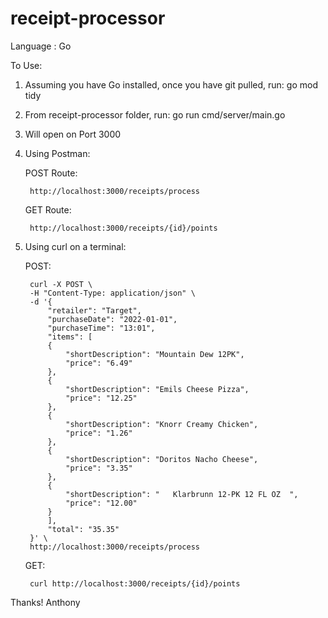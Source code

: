 # receipt-processor

Language : Go

To Use:

1. Assuming you have Go installed, once you have git pulled, run: go mod tidy

2. From receipt-processor folder, run: go run cmd/server/main.go

3. Will open on Port 3000

4. Using Postman:

    POST Route: 
    
        http://localhost:3000/receipts/process

    GET Route: 
    
        http://localhost:3000/receipts/{id}/points


5. Using curl on a terminal:

    POST:

        curl -X POST \
        -H "Content-Type: application/json" \
        -d '{
            "retailer": "Target",
            "purchaseDate": "2022-01-01",
            "purchaseTime": "13:01",
            "items": [
            {
                "shortDescription": "Mountain Dew 12PK",
                "price": "6.49"
            },
            {
                "shortDescription": "Emils Cheese Pizza",
                "price": "12.25"
            },
            {
                "shortDescription": "Knorr Creamy Chicken",
                "price": "1.26"
            },
            {
                "shortDescription": "Doritos Nacho Cheese",
                "price": "3.35"
            },
            {
                "shortDescription": "   Klarbrunn 12-PK 12 FL OZ  ",
                "price": "12.00"
            }
            ],
            "total": "35.35"
        }' \
        http://localhost:3000/receipts/process


    GET:

        curl http://localhost:3000/receipts/{id}/points




Thanks!
Anthony